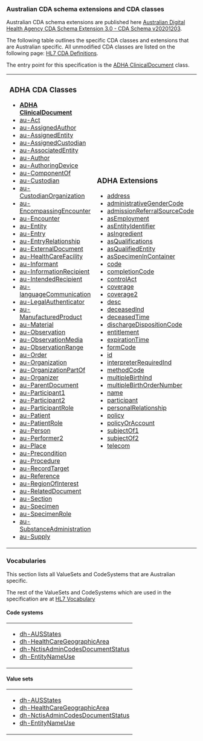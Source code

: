 ### Australian CDA schema extensions and CDA classes

Australian CDA schema extensions are published here [Australian Digital Health Agency CDA Schema Extension 3.0 - CDA Schema v20201203](https://developer.digitalhealth.gov.au/resources/australian-digital-health-agency-cda-schema-extension-3-0-cda-schema-v20201203).

The following table outlines the specific CDA classes and extensions that are Australian specific. All unmodified CDA classes are listed on the following page: [HL7 CDA Definitions](hl7cdadefinition.html).

The entry point for this specification is the [ADHA ClinicalDocument](StructureDefinition-au-ClinicalDocument.html) class.

<table class="cda-table">
	<tbody>
	<tr>
		<td>
			<h3>ADHA CDA Classes</h3>
			<ul>
				<li><a href="StructureDefinition-au-ClinicalDocument.html"><b>ADHA ClinicalDocument</b></a></li>
				<li><a href="StructureDefinition-au-Act.html">au-Act</a></li>
				<li><a href="StructureDefinition-au-AssignedAuthor.html">au-AssignedAuthor</a></li>
				<li><a href="StructureDefinition-au-AssignedEntity.html">au-AssignedEntity</a></li>
				<li><a href="StructureDefinition-au-AssignedCustodian.html">au-AssignedCustodian</a></li>
				<li><a href="StructureDefinition-au-AssociatedEntity.html">au-AssociatedEntity</a></li>
				<li><a href="StructureDefinition-au-Author.html">au-Author</a></li>
				<li><a href="StructureDefinition-au-AuthoringDevice.html">au-AuthoringDevice</a></li>
				<li><a href="StructureDefinition-au-ComponentOf.html">au-ComponentOf</a></li>
				<li><a href="StructureDefinition-au-Custodian.html">au-Custodian</a></li>
				<li><a href="StructureDefinition-au-CustodianOrganization.html">au-CustodianOrganization</a></li>
				<li><a href="StructureDefinition-au-EncompassingEncounter.html">au-EncompassingEncounter</a></li>
				<li><a href="StructureDefinition-au-Encounter.html">au-Encounter</a></li>
				<li><a href="StructureDefinition-au-Entity.html">au-Entity</a></li>
				<li><a href="StructureDefinition-au-Entry.html">au-Entry</a></li>
				<li><a href="StructureDefinition-au-EntryRelationship.html">au-EntryRelationship</a></li>
				<li><a href="StructureDefinition-au-ExternalDocument.html">au-ExternalDocument</a></li>
				<li><a href="StructureDefinition-au-HealthCareFacility.html">au-HealthCareFacility</a></li>
				<li><a href="StructureDefinition-au-Informant.html">au-Informant</a></li>
				<li><a href="StructureDefinition-au-InformationRecipient.html">au-InformationRecipient</a></li>
				<li><a href="StructureDefinition-au-IntendedRecipient.html">au-IntendedRecipient</a></li>                
				<li><a href="StructureDefinition-au-languageCommunication.html">au-languageCommunication</a></li>
				<li><a href="StructureDefinition-au-LegalAuthenticator.html">au-LegalAuthenticator</a></li>
				<li><a href="StructureDefinition-au-ManufacturedProduct.html">au-ManufacturedProduct</a></li>
				<li><a href="StructureDefinition-au-Material.html">au-Material</a></li>
				<li><a href="StructureDefinition-au-Observation.html">au-Observation</a></li>
				<li><a href="StructureDefinition-au-ObservationMedia.html">au-ObservationMedia</a></li>
				<li><a href="StructureDefinition-au-ObservationRange.html">au-ObservationRange</a></li>
				<li><a href="StructureDefinition-au-Order.html">au-Order</a></li>
				<li><a href="StructureDefinition-au-Organization.html">au-Organization</a></li>
				<li><a href="StructureDefinition-au-OrganizationPartOf.html">au-OrganizationPartOf</a></li>
				<li><a href="StructureDefinition-au-Organizer.html">au-Organizer</a></li>
				<li><a href="StructureDefinition-au-ParentDocument.html">au-ParentDocument</a></li>
				<li><a href="StructureDefinition-au-Participant1.html">au-Participant1</a></li>
				<li><a href="StructureDefinition-au-Participant2.html">au-Participant2</a></li>
				<li><a href="StructureDefinition-au-ParticipantRole.html">au-ParticipantRole</a></li>
				<li><a href="StructureDefinition-au-Patient.html">au-Patient</a></li>
				<li><a href="StructureDefinition-au-PatientRole.html">au-PatientRole</a></li>
				<li><a href="StructureDefinition-au-Person.html">au-Person</a></li>
				<li><a href="StructureDefinition-au-Performer2.html">au-Performer2</a></li>
				<li><a href="StructureDefinition-au-Place.html">au-Place</a></li>
				<li><a href="StructureDefinition-au-Precondition.html">au-Precondition</a></li>
				<li><a href="StructureDefinition-au-Procedure.html">au-Procedure</a></li>
				<li><a href="StructureDefinition-au-RecordTarget.html">au-RecordTarget</a></li>
				<li><a href="StructureDefinition-au-Reference.html">au-Reference</a></li>
				<li><a href="StructureDefinition-au-RegionOfInterest.html">au-RegionOfInterest</a></li>
				<li><a href="StructureDefinition-au-RelatedDocument.html">au-RelatedDocument</a></li>
				<li><a href="StructureDefinition-au-Section.html">au-Section</a></li>
				<li><a href="StructureDefinition-au-Specimen.html">au-Specimen</a></li>
				<li><a href="StructureDefinition-au-SpecimenRole.html">au-SpecimenRole</a></li>
				<li><a href="StructureDefinition-au-SubstanceAdministration.html">au-SubstanceAdministration</a></li>
				<li><a href="StructureDefinition-au-Supply.html">au-Supply</a></li>
			</ul>
		</td>
		<td>
			<h3>ADHA Extensions</h3>
			<ul>
				<li><a href="StructureDefinition-addr.html">address</a></li>	
				<li><a href="StructureDefinition-administrativeGenderCode.html">administrativeGenderCode</a></li>				
				<li><a href="StructureDefinition-admissionReferralSourceCode.html">admissionReferralSourceCode</a></li>
				<li><a href="StructureDefinition-asEmployment.html">asEmployment</a></li>
				<li><a href="StructureDefinition-asEntityIdentifier.html">asEntityIdentifier</a></li>
				<li><a href="StructureDefinition-asIngredient.html">asIngredient</a></li>
				<li><a href="StructureDefinition-asQualifications.html">asQualifications</a></li>				
				<li><a href="StructureDefinition-asQualifiedEntity.html">asQualifiedEntity</a></li>
				<li><a href="StructureDefinition-asSpecimenInContainer.html">asSpecimenInContainer</a></li>
				<li><a href="StructureDefinition-code.html">code</a></li>
				<li><a href="StructureDefinition-completionCode.html">completionCode</a></li>
				<li><a href="StructureDefinition-controlAct.html">controlAct</a></li>
				<li><a href="StructureDefinition-coverage.html">coverage</a></li>
				<li><a href="StructureDefinition-coverage2.html">coverage2</a></li>
				<li><a href="StructureDefinition-desc.html">desc</a></li>
				<li><a href="StructureDefinition-deceasedInd.html">deceasedInd</a></li>
				<li><a href="StructureDefinition-deceasedTime.html">deceasedTime</a></li>
				<li><a href="StructureDefinition-dischargeDispositionCode.html">dischargeDispositionCode</a></li>
				<li><a href="StructureDefinition-entitlement.html">entitlement</a></li>
				<li><a href="StructureDefinition-expirationTime.html">expirationTime</a></li>
				<li><a href="StructureDefinition-formCode.html">formCode</a></li>
				<li><a href="StructureDefinition-id.html">id</a></li>
				<li><a href="StructureDefinition-interpreterRequiredInd.html">interpreterRequiredInd</a></li>
				<li><a href="StructureDefinition-methodCode.html">methodCode</a></li>
				<li><a href="StructureDefinition-multipleBirthInd.html">multipleBirthInd</a></li>                
				<li><a href="StructureDefinition-multipleBirthOrderNumber.html">multipleBirthOrderNumber</a></li>
				<li><a href="StructureDefinition-name.html">name</a></li>
				<li><a href="StructureDefinition-participant.html">participant</a></li>
				<li><a href="StructureDefinition-personalRelationship.html">personalRelationship</a></li>
				<li><a href="StructureDefinition-policy.html">policy</a></li>
				<li><a href="StructureDefinition-PolicyOrAccount.html">policyOrAccount</a></li>
				<li><a href="StructureDefinition-subjectOf1.html">subjectOf1</a></li>
				<li><a href="StructureDefinition-subjectOf2.html">subjectOf2</a></li>
				<li><a href="StructureDefinition-telecom.html">telecom</a></li>
			</ul>
		</td>
		<td>
			<h3>ADHA Complex Data Types</h3>
			<ul>
				<li><a href="StructureDefinition-au-Address.html">au-Address</a></li>
				<li><a href="StructureDefinition-au-EntityName.html">au-EntityName</a></li>
				<li><a href="StructureDefinition-au-OrganizationName.html">au-OrganizationName</a></li>
				<li><a href="StructureDefinition-au-PersonName.html">au-PersonName</a></li>
				<li><a href="StructureDefinition-au-Telecom.html">au-Telecom</a></li>
			</ul>
		</td>
	</tr>
	</tbody>
</table>


### Vocabularies

This section lists all ValueSets and CodeSystems that are Australian specific. 

The rest of the ValueSets and CodeSystems which are used in the specification are at [HL7 Vocabulary](vocabularies.html)

#### Code systems
<table class="cda-table">
    <tbody>
    <tr>
        <td>
            <ul>
                <li><a href="CodeSystem-dh-AUSStates.html">dh-AUSStates</a></li>
                <li><a href="CodeSystem-dh-HealthCareGeographicArea.html">dh-HealthCareGeographicArea</a></li>
                <li><a href="CodeSystem-dh-NctisAdminCodesDocumentStatus.html">dh-NctisAdminCodesDocumentStatus</a></li>                
                <li><a href="CodeSystem-dh-entitynameuse.html">dh-EntityNameUse</a></li>
            </ul>
        </td>
    </tr>
    </tbody>
</table>

#### Value sets
<table class="cda-table">
    <tbody>
    <tr>
        <td>
            <ul>
                <li><a href="ValueSet-dh-AUSStates.html">dh-AUSStates</a></li>
                <li><a href="ValueSet-dh-HealthCareGeographicArea.html">dh-HealthCareGeographicArea</a></li>
                <li><a href="ValueSet-dh-NctisAdminCodesDocumentStatus.html">dh-NctisAdminCodesDocumentStatus</a></li>                
                <li><a href="ValueSet-dh-entitynameuse.html">dh-EntityNameUse</a></li>
            </ul>
        </td>
    </tr>
    </tbody>
</table>